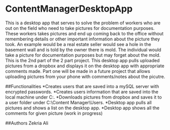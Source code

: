 # ContentManagerDesktopApp
This is a desktop app that serves to solve the problem of workers who are out on the field who need to take pictures for documentation purposes. These workers takes pictures and end up coming back to the office without remembering details or other important information about the picture they took. An example would be a real estate seller would see a hole in the basement wall and is told by the owner there is mold. The individual would take a picture for documentation purposes but may forget about the mold. This is the 2nd part of the 2 part project. This desktop app pulls uploaded pictures from a dropbox and displays it on the desktop app with appropriate comments made. Part one will be made in a future project that allows uploading pictures from your phone with comments/notes about the picutre.

##Functionalities
*Creates users that are saved into a mySQL server with encrypted passwords.
*Creates users information that are saved into the local machine under C:\.
*Downloads pictures from dropbox and saves it to a user folder under C:\Content Manager\Users.
*Desktop app pulls all pictures and shows a list on the desktop app.
*Desktop app shows all the comments for given picture (work in progress)

##Authors
Zekria Ali
